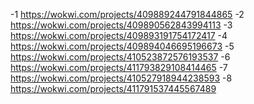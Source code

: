 -1 https://wokwi.com/projects/409889244791844865
-2 https://wokwi.com/projects/409890562843994113
-3 https://wokwi.com/projects/409893191754172417
-4 https://wokwi.com/projects/409894046695196673
-5 https://wokwi.com/projects/410523872576193537
-6 https://wokwi.com/projects/411793829108414465
-7 https://wokwi.com/projects/410527918944238593
-8 https://wokwi.com/projects/411791537445567489
